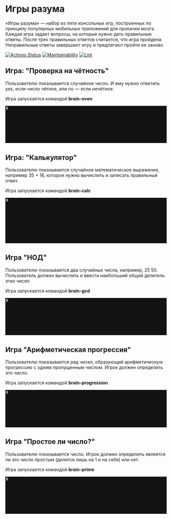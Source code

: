 # Игры разума
<p>«Игры разума» — набор из пяти консольных игр, построенных по принципу популярных мобильных приложений для прокачки мозга. Каждая игра задает вопросы, на которые нужно дать правильные ответы. После трех правильных ответов считается, что игра пройдена. Неправильные ответы завершают игру и предлагают пройти ее заново.</p>

[![Actions Status](https://github.com/AndreyLeviy/frontend-project-lvl1/workflows/hexlet-check/badge.svg)](https://github.com/AndreyLeviy/frontend-project-lvl1/actions)
[![Maintainability](https://api.codeclimate.com/v1/badges/3633e7232a946d663ef4/maintainability)](https://codeclimate.com/github/AndreyLeviy/frontend-project-lvl1/maintainability)
[![Lint](https://github.com/AndreyLeviy/frontend-project-lvl1/workflows/lint/badge.svg)](https://github.com/AndreyLeviy/frontend-project-lvl1/actions)

## Игра: "Проверка на чётность"
<p>Пользователю показывается случайное число. И ему нужно ответить yes, если число чётное, или no — если нечётное.</p>
<p>Игра запускается командой <b>brain-even</b></p>

[![brain_even](./gif_asciinema/brain_even.gif)](https://asciinema.org/a/385600)

## Игра: "Калькулятор"
<p>Пользователю показывается случайное математическое выражение, например 35 + 16, которое нужно вычислить и записать правильный ответ.</p>
<p>Игра запускается командой <b>brain-calc</b></p>

[![brain_calc](./gif_asciinema/brain_calc.gif)](https://asciinema.org/a/384857)

## Игра "НОД"
<p>Пользователю показывается два случайных числа, например, 25 50. Пользователь должен вычислить и ввести наибольший общий делитель этих чисел.</p>
<p>Игра запускается командой <b>brain-gcd</b></p>

[![brain_gcd](./gif_asciinema/brain_gcd.gif)](https://asciinema.org/a/385602)

## Игра "Арифметическая прогрессия"
<p>Пользователю показывается ряд чисел, образующий арифметическую прогрессию с одним пропущенным числом. Игрок должен определить это число.</p>
<p>Игра запускается командой <b>brain-progression</b></p>

[![brain_progression](./gif_asciinema/brain_progression.gif)](https://asciinema.org/a/385607)

## Игра "Простое ли число?"
<p>Пользователю показывается число. Игрок должен определить является ли это число простым (делится лишь на 1 и на себя) или нет.</p>
<p>Игра запускается командой <b>brain-prime</b></p>

[![brain_prime](./gif_asciinema/brain_prime.gif)](https://asciinema.org/a/385604)
